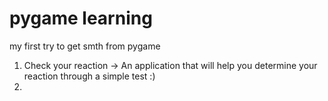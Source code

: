 # pygame learning
my first try to get smth from pygame

1) Check your reaction -> An application that will help you determine your reaction through a simple test :)
2) 

